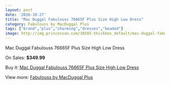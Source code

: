 ```yaml
---
layout: post
date: '2016-10-27'
title: "Mac Duggal Fabulouss 76665F Plus Size High Low Dress"
category: Fabulouss by MacDuggal Plus
tags: ["brand","plus","charming","dresses","beaded"]
image: http://img.princessan.com/38585-thickbox_default/mac-duggal-fabulouss-76665f-plus-size-high-low-dress.jpg
---
```

Mac Duggal Fabulouss 76665F Plus Size High Low Dress

On Sales: **$349.99**
<a href="https://www.princessan.com/en/17853-mac-duggal-fabulouss-76665f-plus-size-high-low-dress.html"><amp-img layout="responsive" width="600" height="600" src="//img.princessan.com/38585-thickbox_default/mac-duggal-fabulouss-76665f-plus-size-high-low-dress.jpg" alt="Mac Duggal Fabulouss 76665F Plus Size High Low Dress 0" /></a>

Buy it: [Mac Duggal Fabulouss 76665F Plus Size High Low Dress](https://www.princessan.com/en/17853-mac-duggal-fabulouss-76665f-plus-size-high-low-dress.html "Mac Duggal Fabulouss 76665F Plus Size High Low Dress")

View more: [Fabulouss by MacDuggal Plus](https://www.princessan.com/en/154- "Fabulouss by MacDuggal Plus")